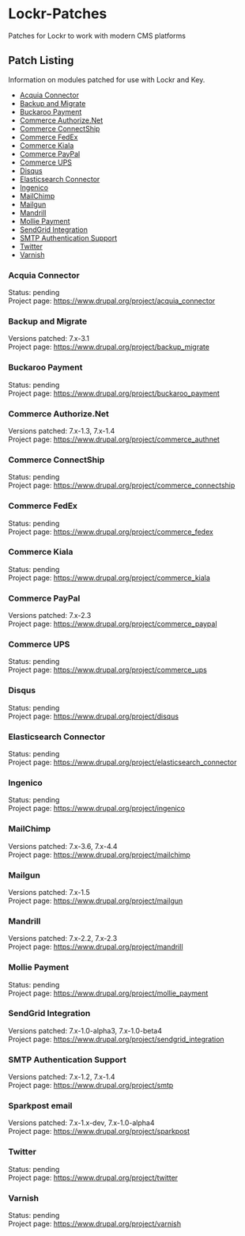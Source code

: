 # Lockr-Patches
Patches for Lockr to work with modern CMS platforms

## Patch Listing

Information on modules patched for use with Lockr and Key.

- [Acquia Connector](#acquia-connector)
- [Backup and Migrate](#backup-and-migrate)
- [Buckaroo Payment](#buckaroo-payment)
- [Commerce Authorize.Net](#commerce-authorize.net)
- [Commerce ConnectShip](#commerce-connectship)
- [Commerce FedEx](#commerce-fedex)
- [Commerce Kiala](#commerce-kiala)
- [Commerce PayPal](#commerce-paypal)
- [Commerce UPS](#commerce-ups)
- [Disqus](#disqus)
- [Elasticsearch Connector](#elasticsearch-connector)
- [Ingenico](#ingenico)
- [MailChimp](#mailchimp)
- [Mailgun](#mailgun)
- [Mandrill](#mandrill)
- [Mollie Payment](#mollie-payment)
- [SendGrid Integration](#sendgrid-integration)
- [SMTP Authentication Support](#smtp-authentication-support)
- [Twitter](#twitter)
- [Varnish](#varnish)

### Acquia Connector

Status: pending  
Project page: https://www.drupal.org/project/acquia_connector

### Backup and Migrate

Versions patched: 7.x-3.1  
Project page: https://www.drupal.org/project/backup_migrate

### Buckaroo Payment

Status: pending  
Project page: https://www.drupal.org/project/buckaroo_payment

### Commerce Authorize.Net

Versions patched: 7.x-1.3, 7.x-1.4  
Project page: https://www.drupal.org/project/commerce_authnet

### Commerce ConnectShip

Status: pending  
Project page: https://www.drupal.org/project/commerce_connectship

### Commerce FedEx

Status: pending  
Project page: https://www.drupal.org/project/commerce_fedex

### Commerce Kiala

Status: pending  
Project page: https://www.drupal.org/project/commerce_kiala

### Commerce PayPal

Versions patched: 7.x-2.3  
Project page: https://www.drupal.org/project/commerce_paypal

### Commerce UPS

Status: pending  
Project page: https://www.drupal.org/project/commerce_ups

### Disqus

Status: pending  
Project page: https://www.drupal.org/project/disqus

### Elasticsearch Connector

Status: pending  
Project page: https://www.drupal.org/project/elasticsearch_connector

### Ingenico

Status: pending  
Project page: https://www.drupal.org/project/ingenico

### MailChimp

Versions patched: 7.x-3.6, 7.x-4.4  
Project page: https://www.drupal.org/project/mailchimp

### Mailgun

Versions patched: 7.x-1.5  
Project page: https://www.drupal.org/project/mailgun

### Mandrill

Versions patched: 7.x-2.2, 7.x-2.3  
Project page: https://www.drupal.org/project/mandrill

### Mollie Payment

Status: pending  
Project page: https://www.drupal.org/project/mollie_payment

### SendGrid Integration

Versions patched: 7.x-1.0-alpha3, 7.x-1.0-beta4  
Project page: https://www.drupal.org/project/sendgrid_integration

### SMTP Authentication Support

Versions patched: 7.x-1.2, 7.x-1.4  
Project page: https://www.drupal.org/project/smtp

### Sparkpost email

Versions patched: 7.x-1.x-dev, 7.x-1.0-alpha4  
Project page: https://www.drupal.org/project/sparkpost

### Twitter

Status: pending  
Project page: https://www.drupal.org/project/twitter

### Varnish

Status: pending  
Project page: https://www.drupal.org/project/varnish
